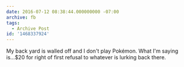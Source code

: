 ```yaml
---
date: 2016-07-12 08:38:44.000000000 -07:00
archive: fb
tags: 
  - Archive Post
id: '1468337924'
---
```


My back yard is walled off and I don't play Pokémon. What I'm saying is...$20 for right of first refusal to whatever is lurking back there.
